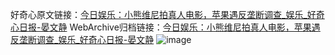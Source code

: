 好奇心原文链接：[今日娱乐：小熊维尼拍真人电影，苹果遇反垄断调查_娱乐_好奇心日报-晏文静](https://www.qdaily.com/articles/8104.html)
WebArchive归档链接：[今日娱乐：小熊维尼拍真人电影，苹果遇反垄断调查_娱乐_好奇心日报-晏文静](http://web.archive.org/web/20190623152115/https://www.qdaily.com/articles/8104.html)
![image](http://ww3.sinaimg.cn/large/007d5XDply1g3vaoayza3j30u0300kj0)